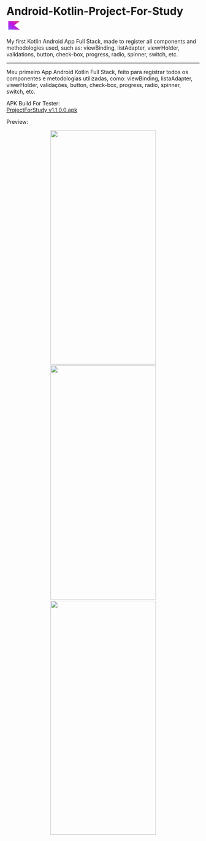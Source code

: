 # Android-Kotlin-Project-For-Study <img align="center" alt="mateusayres-Kotlin" height="30" width="40" src="https://raw.githubusercontent.com/devicons/devicon/master/icons/kotlin/kotlin-original.svg">

My first Kotlin Android App Full Stack, made to register all components and methodologies used, such as: viewBinding, listAdapter, viewrHolder, validations, button, check-box, progress, radio, spinner, switch, etc.

**********************************************

Meu primeiro App Android Kotlin Full Stack, feito para registrar todos os componentes e metodologias utilizadas, como:  viewBinding, listaAdapter, viwerHolder,  validações, button, check-box, progress, radio, spinner, switch, etc.

APK Build For Tester: <br>
<a href="https://github.com/mateusayres/android-kotlin-project-for-study/raw/main/ProjectForStudy%20v1.1.0.0.apk">ProjectForStudy v1.1.0.0.apk</a>

Preview: <br>
<p align="center">
  <img src="https://github.com/mateusayres/android-kotlin-project-for-study/assets/168099824/ad12db1d-3b8a-42ee-b71d-6cd2f85219cb" width="275" height="611">
  <img src="https://github.com/mateusayres/android-kotlin-project-for-study/assets/168099824/5798a797-90a4-4cc6-812a-fa396f1e5e04" width="275" height="611">
  <img src="https://github.com/mateusayres/android-kotlin-project-for-study/assets/168099824/ae8722d8-d1a6-4e12-9bdb-6f0d51c5ec2a" width="275" height="611">
</p>
